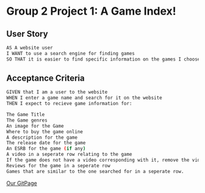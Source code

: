 # Group 2 Project 1: A Game Index!

## User Story
```bash
AS A website user
I WANT to use a search engine for finding games
SO THAT it is easier to find specific information on the games I choose to search for
```

## Acceptance Criteria
```bash
GIVEN that I am a user to the website 
WHEN I enter a game name and search for it on the website
THEN I expect to recieve game information for:

The Game Title
The Game genres 
An image for the Game
Where to buy the game online
A description for the game
The release date for the game
An ESRB for the game (if any)
A video in a seperate row relating to the game
If the game does not have a video corresponding with it, remove the video row
Reviews for the game in a seperate row
Games that are similar to the one searched for in a seperate row.
```
[Our GitPage](https://pixelbyte-gprm.github.io/Project1_Repo/)
